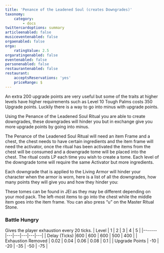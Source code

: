 ```yaml
---
title: 'Penance of the Leadened Soul (creates Downgrades)'
taxonomy:
    category:
        - docs
twittercardoptions: summary
articleenabled: false
musiceventenabled: false
orgaenabled: false
orga:
    ratingValue: 2.5
orgaratingenabled: false
eventenabled: false
personenabled: false
restaurantenabled: false
restaurant:
    acceptsReservations: 'yes'
    priceRange: $
---
```


An extra 200 upgrade points are very useful but some of the traits at higher levels have higher requirements such as Level 10 Tough Palms costs 350 Upgrade points. Luckily there is a way to go into minus with upgrade points.

Using the Penance of the Leadened Soul Ritual you are able to create downgrades, these downgrades will hinder you but in exchange give you more upgrade points by going into minus.

The Penance of the Leadened Soul Ritual will need an item Frame and a chest, the chest needs to have certain ingredients and the item frame will need the activator, once the ritual has been activated the items from the chest will be consumed and a downgrade tome will be placed into the chest. The ritual costs LP each time you wish to create a tome. Each level of the downgrade tome will require the same Activator but more ingredients.

Each downgrade that is applied to the Living Armor will hinder your character when the armor is worn, here is a list of all the downgrades, how many points they will give you and how they hinder you:

These tomes can be found in JEI as they may be different depending on your mod pack. The left-most items to go into the chest while the middle item goes into the item frame. You can also press “u” on the Master Ritual Stone.


### Battle Hungry 
Gives the player exhaustion every 20 ticks.
| Level | 1 | 2 | 3 | 4 | 5 |
|-------|---|---|---|---|---|
| Delay (Ticks) |600 | 600 | 600 | 500 | 400 |
| Exhaustion Removed | 0.02 | 0.04 | 0.06 | 0.08 | 0.1 |
| Upgrade Points | -10 | -20 | -35 | -50 | -75 |
